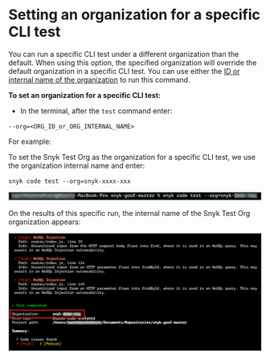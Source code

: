 # Setting an organization for a specific CLI test

You can run a specific CLI test under a different organization than the default. When using this option, the specified organization will override the default organization in a specific CLI test. You can use either the [ID or internal name of the organization](finding-the-snyk-id-and-internal-name-of-an-organization.md) to run this command.

**To set an organization for a specific CLI test:**

* In the terminal, after the `test` command enter:

```
--org=<ORG_ID_or_ORG_INTERNAL_NAME>
```

For example:

To set the Snyk Test Org as the organization for a specific CLI test, we use the organization internal name and enter:

```
snyk code test --org=snyk-xxxx-xxx 
```

![](<../../../../.gitbook/assets/Snyk Code - CLI - Organization - Specific test Settings - command - 2.png>)

On the results of this specific run, the internal name of the Snyk Test Org organization appears:

![](<../../../../.gitbook/assets/Snyk Code - CLI - Organization - Specific test Settings - Results - 2.png>)
